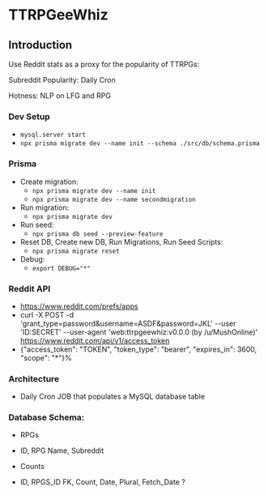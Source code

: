 # TTRPGeeWhiz

## Introduction
Use Reddit stats as a proxy for the popularity of TTRPGs:

Subreddit Popularity: Daily Cron

Hotness: NLP on LFG and RPG

### Dev Setup
- `mysql.server start`
- `npx prisma migrate dev --name init --schema ./src/db/schema.prisma`

### Prisma
- Create migration:
	- `npx prisma migrate dev --name init`
	- `npx prisma migrate dev --name secondmigration`
- Run migration:
	- `npx prisma migrate dev`
- Run seed:
	- `npx prisma db seed --preview-feature`
- Reset DB, Create new DB, Run Migrations, Run Seed Scripts:
	- `npx prisma migrate reset`
- Debug:
	- `export DEBUG="*"`

### Reddit API

-  https://www.reddit.com/prefs/apps
-  curl -X POST -d 'grant_type=password&username=ASDF&password=JKL' --user 'ID:SECRET' --user-agent 'web:ttrpgeewhiz:v0.0.0 (by /u/MushOnline)' https://www.reddit.com/api/v1/access_token
- {"access_token": "TOKEN", "token_type": "bearer", "expires_in": 3600, "scope": "*"}%

### Architecture

- Daily Cron JOB that populates a MySQL database table


### Database Schema:

- RPGs
- ID, RPG Name, Subreddit

- Counts
- ID, RPGS_ID FK, Count, Date, Plural, Fetch_Date ?
